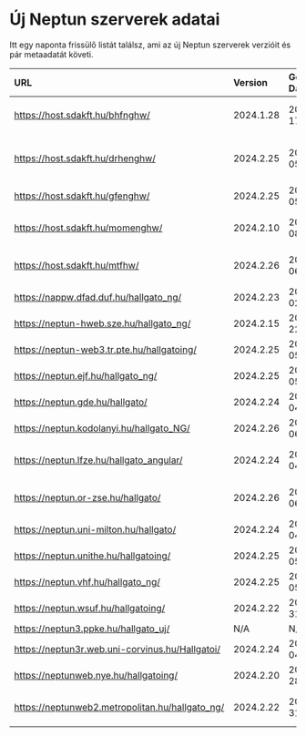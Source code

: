 # Új Neptun szerverek adatai

Itt egy naponta frissülő listát találsz, ami az új Neptun szerverek verzióit és pár metaadatát követi.

| URL                                             | Version   | Generation Date     | Organization Name                         | Captcha Required |
|:----------------------------------------------|:--------|:------------------|:----------------------------------------|:---------------|
| https://host.sdakft.hu/bhfnghw/                 | 2024.1.28 | 2024-07-17T16:12:12 | Bhaktivedanta Hittudományi Főiskola       | 3                |
| https://host.sdakft.hu/drhenghw/                | 2024.2.25 | 2024-09-05T13:52:49 | Debreceni Református Hittudományi Egyetem | 3                |
| https://host.sdakft.hu/gfenghw/                 | 2024.2.25 | 2024-09-05T13:52:49 | Gál Ferenc Egyetem                        | 3                |
| https://host.sdakft.hu/momenghw/                | 2024.2.10 | 2024-08-08T13:37:27 | Moholy-Nagy Művészeti Egyetem             | 3                |
| https://host.sdakft.hu/mtfhw/                   | 2024.2.26 | 2024-09-06T16:02:56 | Magyar Táncművészeti Egyetem              | 3                |
| https://nappw.dfad.duf.hu/hallgato_ng/          | 2024.2.23 | 2024-09-02T13:30:12 | Dunaújvárosi Egyetem                      | 3                |
| https://neptun-hweb.sze.hu/hallgato_ng/         | 2024.2.15 | 2024-08-22T13:52:39 | Széchenyi István Egyetem                  | 3                |
| https://neptun-web3.tr.pte.hu/hallgatoing/      | 2024.2.25 | 2024-09-05T13:52:49 | Pécsi Tudományegyetem                     | 3                |
| https://neptun.ejf.hu/hallgato_ng/              | 2024.2.25 | 2024-09-05T13:52:49 | Eötvös József Főiskola                    | 3                |
| https://neptun.gde.hu/hallgato/                 | 2024.2.24 | 2024-09-04T15:52:11 | Gábor Dénes Egyetem                       | 3                |
| https://neptun.kodolanyi.hu/hallgato_NG/        | 2024.2.26 | 2024-09-06T16:02:56 | Kodolányi János Egyetem                   | 3                |
| https://neptun.lfze.hu/hallgato_angular/        | 2024.2.24 | 2024-09-04T15:52:11 | Liszt Ferenc Zeneművészeti Egyetem        | 3                |
| https://neptun.or-zse.hu/hallgato/              | 2024.2.26 | 2024-09-06T16:02:56 | Országos Rabbiképző - Zsidó Egyetem       | 3                |
| https://neptun.uni-milton.hu/hallgato/          | 2024.2.24 | 2024-09-04T15:52:11 | Milton Friedman Egyetem                   | 3                |
| https://neptun.unithe.hu/hallgatoing/           | 2024.2.25 | 2024-09-05T13:52:49 | Tokaj-Hegyalja Egyetem                    | 1                |
| https://neptun.vhf.hu/hallgato_ng/              | 2024.2.25 | 2024-09-05T13:52:49 | Veszprémi Érseki Főiskola                 | 3                |
| https://neptun.wsuf.hu/hallgatoing/             | 2024.2.22 | 2024-08-31T09:46:11 | Wekerle Sándor Üzleti Főiskola            | 3                |
| https://neptun3.ppke.hu/hallgato_uj/            | N/A       | N/A                 | N/A                                       | N/A              |
| https://neptun3r.web.uni-corvinus.hu/Hallgatoi/ | 2024.2.24 | 2024-09-04T15:52:11 | Budapesti Corvinus Egyetem                | 3                |
| https://neptunweb.nye.hu/hallgatoing/           | 2024.2.20 | 2024-08-28T16:38:57 | Nyíregyházi Egyetem                       | 3                |
| https://neptunweb2.metropolitan.hu/hallgato_ng/ | 2024.2.22 | 2024-08-31T09:46:11 | Budapesti Metropolitan Egyetem            | 3                |